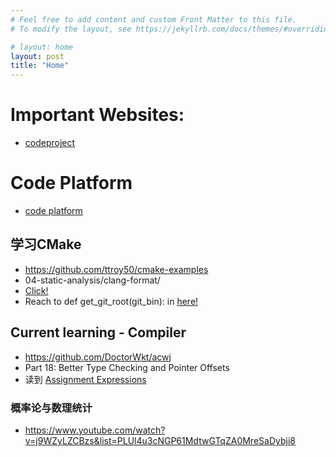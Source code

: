 ```yaml
---
# Feel free to add content and custom Front Matter to this file.
# To modify the layout, see https://jekyllrb.com/docs/themes/#overriding-theme-defaults

# layout: home
layout: post
title: "Home"
---
```


# Important Websites:
* [codeproject](https://www.codeproject.com/Members/santiago-chou)

# Code Platform
* [code platform](http://81.68.166.43/#/home/)

## 学习CMake
* https://github.com/ttroy50/cmake-examples
* 04-static-analysis/clang-format/
* [Click!](https://github.com/ttroy50/cmake-examples/tree/master/04-static-analysis/clang-format)
* Reach to def get_git_root(git_bin): in [here!](https://github.com/ttroy50/cmake-examples/blob/master/04-static-analysis/clang-format/cmake/scripts/clang-format-check-changed.py)

## Current learning - Compiler
* https://github.com/DoctorWkt/acwj
* Part 18: Better Type Checking and Pointer Offsets
* 读到  [Assignment Expressions](https://github.com/DoctorWkt/acwj/blob/master/18_Lvalues_Revisited/Readme.md#extending-our-notion-of-lvalues)

### 概率论与数理统计 

  * https://www.youtube.com/watch?v=j9WZyLZCBzs&list=PLUl4u3cNGP61MdtwGTqZA0MreSaDybji8
